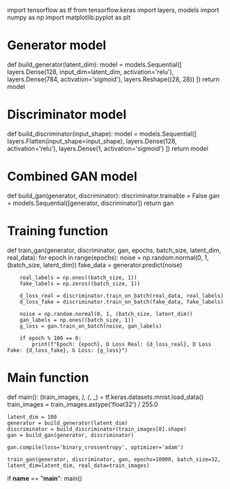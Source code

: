 import tensorflow as tf
from tensorflow.keras import layers, models
import numpy as np
import matplotlib.pyplot as plt

# Generator model
def build_generator(latent_dim):
    model = models.Sequential([
        layers.Dense(128, input_dim=latent_dim, activation='relu'),
        layers.Dense(784, activation='sigmoid'),
        layers.Reshape((28, 28))
    ])
    return model

# Discriminator model
def build_discriminator(input_shape):
    model = models.Sequential([
        layers.Flatten(input_shape=input_shape),
        layers.Dense(128, activation='relu'),
        layers.Dense(1, activation='sigmoid')
    ])
    return model

# Combined GAN model
def build_gan(generator, discriminator):
    discriminator.trainable = False
    gan = models.Sequential([generator, discriminator])
    return gan

# Training function
def train_gan(generator, discriminator, gan, epochs, batch_size, latent_dim, real_data):
    for epoch in range(epochs):
        noise = np.random.normal(0, 1, (batch_size, latent_dim))
        fake_data = generator.predict(noise)

        real_labels = np.ones((batch_size, 1))
        fake_labels = np.zeros((batch_size, 1))

        d_loss_real = discriminator.train_on_batch(real_data, real_labels)
        d_loss_fake = discriminator.train_on_batch(fake_data, fake_labels)

        noise = np.random.normal(0, 1, (batch_size, latent_dim))
        gan_labels = np.ones((batch_size, 1))
        g_loss = gan.train_on_batch(noise, gan_labels)

        if epoch % 100 == 0:
            print(f"Epoch: {epoch}, D Loss Real: {d_loss_real}, D Loss Fake: {d_loss_fake}, G Loss: {g_loss}")

# Main function
def main():
    (train_images, _), (_, _) = tf.keras.datasets.mnist.load_data()
    train_images = train_images.astype('float32') / 255.0

    latent_dim = 100
    generator = build_generator(latent_dim)
    discriminator = build_discriminator(train_images[0].shape)
    gan = build_gan(generator, discriminator)

    gan.compile(loss='binary_crossentropy', optimizer='adam')

    train_gan(generator, discriminator, gan, epochs=10000, batch_size=32, latent_dim=latent_dim, real_data=train_images)

if __name__ == "__main__":
    main()
